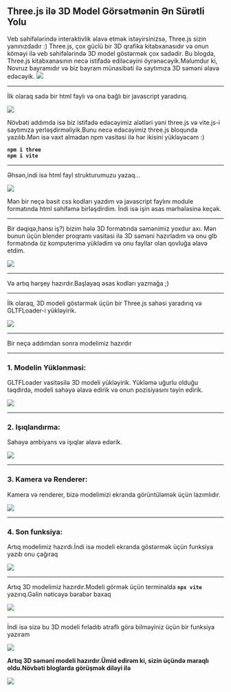 Three.js ilə 3D Model Görsətmənin Ən Sürətli Yolu
-------------------------------------------------
Veb səhifələrində interaktivlik əlavə etmək istəyirsinizsə, Three.js sizin yanınızdadır :) Three.js, çox güclü bir 3D qrafika kitabxanasıdır və onun köməyi ilə veb səhifələrində 3D model göstərmək çox sadədir. Bu blogda, Three.js kitabxanasının necə istifadə ediləcəyini öyrənəcəyik.Məlumdur ki, Novruz bayramıdır və biz bayram münasibəti ilə saytımıza 3D səməni əlavə edəcəyik.
![](./images/12.jpg)

* * *

İlk olaraq sadə bir html faylı və ona bağlı bir javascript yaradırıq.

![](./images/1.jpg)

Növbəti addımda isə biz istifadə edəcəyimiz alətləri yəni three.js və vite.js-i saytımıza yerləşdirməliyik.Bunu necə edəcəyimiz three.js bloqunda yazılıb.Mən isə vaxt almadan npm vasitəsi ilə hər ikisini yükləyəcəm :)

**`npm i three`**  
**`npm i vite`**

* * *

Əhsən,indi isə html fayl strukturumuzu yazaq...

![](./images/2.png)

Mən bir neçə bəsit css kodları yazdım və javascript faylını module formatında html səhifəmə birləşdirdim. İndi isə işin əsas mərhələsinə keçək.

* * *

Bir dəqiqə,hansı iş?) bizim hələ 3D formatında səmənimiz yoxdur axı. Mən bunun üçün blender proqramı vasitəsi ilə 3D səməni hazırladım və onu glb formatında öz komputerimə yüklədim və onu fayllar olan qovluğa əlavə etdim.

![](./images/3.jpg)

* * *

Və artıq hərşey hazırdır.Başlayaq əsas kodları yazmağa ;)

* * *

İlk olaraq, 3D modeli göstərmək üçün bir Three.js sahəsi yaradırıq və GLTFLoader-i yükləyirik.

![](./images/4.png)

* * *

Bir neçə addımdan sonra modelimiz hazırdır

* * *

### 1\. Modelin Yüklənməsi:

GLTFLoader vasitəsilə 3D modeli yükləyirik. Yükləmə uğurlu olduğu təqdirdə, modeli sahəyə əlavə edirik və onun pozisiyasını təyin edirik.

![](./images/5.png)

* * *

### 2\. Işıqlandırma:

Sahəyə ambiyans və işıqlar əlavə edərik.

![](./images/6.png)

* * *

### 3\. Kamera və Renderer:

Kamera və renderer, bizə modelimizi ekranda görüntüləmək üçün lazımlıdır.

![](./images/7.png)

* * *

### 4\. Son funksiya:

Artıq modelimiz hazırdı.İndi isə modeli ekranda göstərmək üçün funksiya yazıb onu çağıraq

![](./images/8.png)

* * *

Artıq 3D modelimiz hazırdır.Modeli görmək üçün terminalda **`npx vite`** yazırıq.Gəlin nəticəyə bərabər baxaq

![](/images/9.jpg)

* * *

İndi isə sizə bu 3D modeli fırladıb ətraflı görə bilməyiniz üçün bir funksiya yazıram

![](./images/10.png)

**Artıq 3D səməni modeli hazırdır.Ümid edirəm ki, sizin üçündə maraqlı oldu.Növbəti bloglarda görüşmək diləyi ilə**

![](./images/11.png)